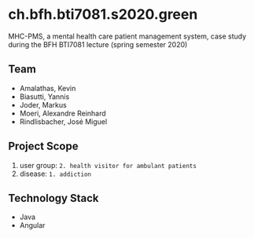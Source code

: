 # ch.bfh.bti7081.s2020.green
MHC-PMS, a mental health care patient management system, case study during the BFH BTI7081 lecture (spring semester 2020)

## Team
- Amalathas, Kevin
- Biasutti, Yannis
- Joder, Markus
- Moeri, Alexandre Reinhard
- Rindlisbacher, José Miguel

## Project Scope
1. user group: `2. health visitor for ambulant patients`
2. disease: `1. addiction`

## Technology Stack
- Java
- Angular
